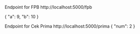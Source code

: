 Endpoint for FPB
http://localhost:5000/fpb

{
    "a": 9,
    "b": 10
}


Endpoint for Cek Prima
http://localhost:5000/prima
{
    "num": 2
}
